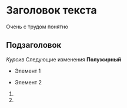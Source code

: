 # Заголовок текста
Очень с трудом понятно
## Подзаголовок
*Курсив* 
Следующие изменения
**Полужирный**

* Элемент 1

* Элемент 2

1.

2.
